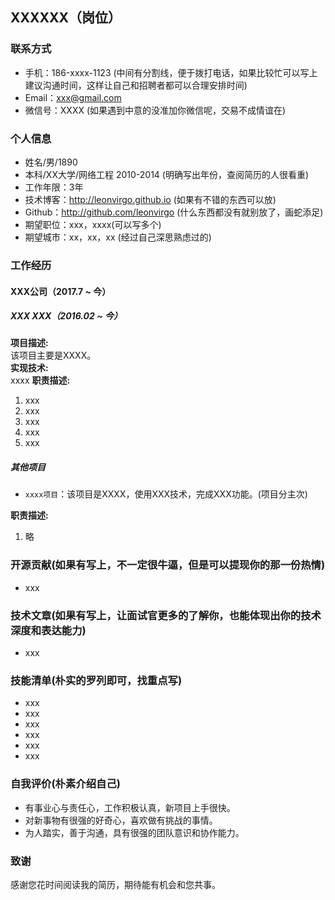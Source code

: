 ## XXXXXX（岗位）
### 联系方式
- 手机：186-xxxx-1123 (中间有分割线，便于拨打电话，如果比较忙可以写上建议沟通时间，这样让自己和招聘者都可以合理安排时间)
- Email：xxx@gmail.com
- 微信号：XXXX (如果遇到中意的没准加你微信呢，交易不成情谊在)

### 个人信息
 - 姓名/男/1890 
 - 本科/XX大学/网络工程 2010-2014 (明确写出年份，查阅简历的人很看重)
 - 工作年限：3年
 - 技术博客：http://leonvirgo.github.io   (如果有不错的东西可以放)
 - Github：http://github.com/leonvirgo  (什么东西都没有就别放了，画蛇添足)
 - 期望职位：xxx，xxxx(可以写多个)
 - 期望城市：xx，xx，xx (经过自己深思熟虑过的)

### 工作经历
#### XXX公司（2017.7 ~ 今）
##### XXX XXX（2016.02 ~ 今）
**项目描述:**  
该项目主要是XXXX。  
**实现技术:**  
xxxx
**职责描述:**  
1. xxx
2. xxx
3. xxx
4. xxx
5. xxx

##### 其他项目
 - `xxxx项目`：该项目是XXXX，使用XXX技术，完成XXX功能。(项目分主次)

**职责描述:**  
1. 略

### 开源贡献(如果有写上，不一定很牛逼，但是可以提现你的那一份热情)
- xxx

### 技术文章(如果有写上，让面试官更多的了解你，也能体现出你的技术深度和表达能力)
- xxx

### 技能清单(朴实的罗列即可，找重点写)
- xxx
- xxx
- xxx
- xxx
- xxx
- xxx

### 自我评价(朴素介绍自己)
- 有事业心与责任心，工作积极认真，新项目上手很快。
- 对新事物有很强的好奇心，喜欢做有挑战的事情。
- 为人踏实，善于沟通，具有很强的团队意识和协作能力。
### 致谢
感谢您花时间阅读我的简历，期待能有机会和您共事。
